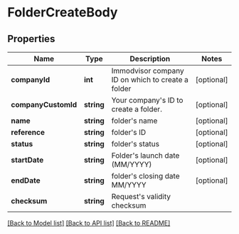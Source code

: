 # FolderCreateBody

## Properties
Name | Type | Description | Notes
------------ | ------------- | ------------- | -------------
**companyId** | **int** | Immodvisor company ID on which to create a folder | [optional] 
**companyCustomId** | **string** | Your company&#x27;s ID to create a folder. | [optional] 
**name** | **string** | folder&#x27;s name | [optional] 
**reference** | **string** | folder&#x27;s ID | [optional] 
**status** | **string** | folder&#x27;s status | [optional] 
**startDate** | **string** | Folder&#x27;s launch date (MM/YYYY) | [optional] 
**endDate** | **string** | folder&#x27;s closing date MM/YYYY | [optional] 
**checksum** | **string** | Request&#x27;s validity checksum | 

[[Back to Model list]](../../README.md#documentation-for-models) [[Back to API list]](../../README.md#documentation-for-api-endpoints) [[Back to README]](../../README.md)

